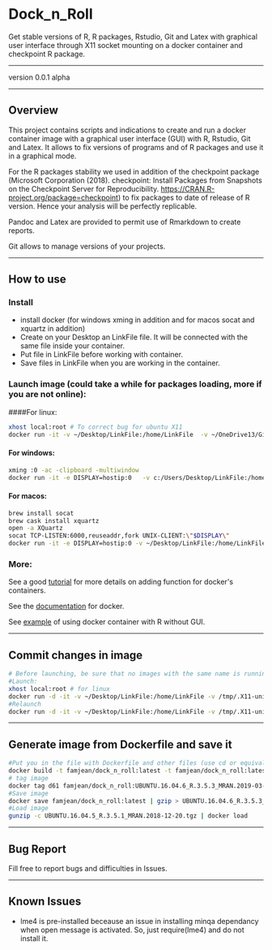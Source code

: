 # Dock_n_Roll  
Get stable versions of R, R packages, Rstudio, Git and Latex with graphical user interface through X11 socket mounting on a docker container and checkpoint R package.

***   

version 0.0.1 alpha   

***   
## Overview
This project contains scripts and indications to create and run a docker container image with a graphical user interface (GUI) with R, Rstudio, Git and Latex. It allows to fix versions of programs and of R packages and use it in a graphical mode.  

For the R packages stability we used in addition of the checkpoint package (Microsoft Corporation (2018). checkpoint: Install Packages from Snapshots on the Checkpoint Server for Reproducibility. https://CRAN.R-project.org/package=checkpoint) to fix packages to date of release of R version. Hence your analysis will be perfectly replicable.

Pandoc and Latex are provided to permit use of Rmarkdown to create reports.

Git allows to manage versions of your projects.

***
## How to use
### Install
+ install docker (for windows xming in addition and for macos socat and xquartz in addition)
+ Create on your Desktop an LinkFile file. It will be connected with the same file inside your container.
+ Put file in LinkFile before working with container.  
+ Save files in LinkFile when you are working in the container.   

### Launch image (could take a while for packages loading, more if you are not online):   
####For linux:
```bash
xhost local:root # To correct bug for ubuntu X11
docker run -it -v ~/Desktop/LinkFile:/home/LinkFile  -v ~/OneDrive13/Git:/home/Gits  -v /tmp/.X11-unix:/tmp/.X11-unix -e DISPLAY famjean/dock_n_roll  
```

#### For windows:  
```bash
xming :0 -ac -clipboard -multiwindow   
docker run -it -e DISPLAY=hostip:0   -v c:/Users/Desktop/LinkFile:/home/LinkFile famjean/dock_n_roll
```

#### For macos:  
```bash
brew install socat  
brew cask install xquartz   
open -a XQuartz  
socat TCP-LISTEN:6000,reuseaddr,fork UNIX-CLIENT:\"$DISPLAY\"   
docker run -it -e DISPLAY=hostip:0 -v ~/Desktop/LinkFile:/home/LinkFile famjean/dock_n_roll
```

### More:
See a good [tutorial](http://somatorio.org/en/post/running-gui-apps-with-docker/) for more details on adding function for docker's containers.

See the [documentation](https://docker-curriculum.com/) for docker.

See [example](https://www.r-bloggers.com/running-your-r-script-in-docker/amp/) of using docker container with R without GUI.

***
## Commit changes in image   
```bash
# Before launching, be sure that no images with the same name is running with docker ps
#Launch:
xhost local:root # for linux
docker run -d -it -v ~/Desktop/LinkFile:/home/LinkFile -v /tmp/.X11-unix:/tmp/.X11-unix -e DISPLAY famjean/dock_n_roll bash && NUMIMAGE=`docker ps |  grep "famjean" | tr "        " "\n" | sed -n '1p'` && docker exec -it $NUMIMAGE launch.sh && docker commit $NUMIMAGE new_name && docker stop $NUMIMAGE
#Relaunch
docker run -d -it -v ~/Desktop/LinkFile:/home/LinkFile -v /tmp/.X11-unix:/tmp/.X11-unix -e DISPLAY new_name bash && NUMIMAGE=`docker ps |  grep "new_name" | tr "        " "\n" | sed -n '1p'` && docker exec -it $NUMIMAGE launch.sh && docker commit $NUMIMAGE new_name && docker stop $NUMIMAGE
```

***
## Generate image from Dockerfile and save it
```bash
#Put you in the file with Dockerfile and other files (use cd or equivalent).
docker build -t famjean/dock_n_roll:latest -t famjean/dock_n_roll:latest .
# tag image
docker tag d61 famjean/dock_n_roll:UBUNTU.16.04.6_R.3.5.3_MRAN.2019-03-11
#Save image
docker save famjean/dock_n_roll:latest | gzip > UBUNTU.16.04.6_R.3.5.3_MRAN.2019-03-11.tgz
#Load image
gunzip -c UBUNTU.16.04.5_R.3.5.1_MRAN.2018-12-20.tgz | docker load
```

***
## Bug Report   
Fill free to report bugs and difficulties in Issues.

***
## Known Issues
+ lme4 is pre-installed beceause an issue in installing minqa dependancy when open message is activated. So, just require(lme4) and do not install it.
